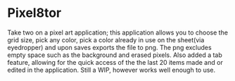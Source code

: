 # Pixel8tor
Take two on a pixel art application; this application allows you to choose the grid size, pick any color, pick a color already in use on the sheet(via eyedropper) and upon saves exports the file to png. The png excludes empty space such as the background and erased pixels. Also added a tab feature, allowing for the quick access of the the last 20 items made and or edited in the application. Still a WIP, however works well enough to use.
